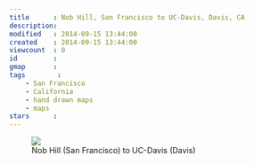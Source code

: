 ```yaml
---
title      : Nob Hill, San Francisco to UC-Davis, Davis, CA
description: 
modified   : 2014-09-15 13:44:00
created    : 2014-09-15 13:44:00
viewcount  : 0
id         : 
gmap       : 
tags        :
    - San Francisco
    - California
    - hand drawn maps
    - maps
stars      : 
---
```


<figure>
    <img src="img054.jpg">
    <figcaption>Nob Hill (San Francisco) to UC-Davis (Davis)</figcaption>
</figure>

